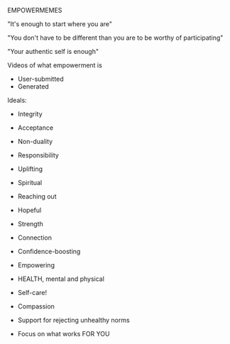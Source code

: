 EMPOWERMEMES

"It's enough to start where you are"

"You don't have to be different than you are to be worthy of participating"

"Your authentic self is enough"



Videos of what empowerment is
- User-submitted
- Generated

Ideals:
- Integrity 
- Acceptance
- Non-duality
- Responsibility
- Uplifting
- Spiritual
- Reaching out
- Hopeful
- Strength
- Connection
- Confidence-boosting
- Empowering
- HEALTH, mental and physical
- Self-care!
- Compassion

- Support for rejecting unhealthy norms
- Focus on what works FOR YOU

